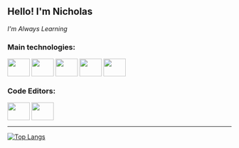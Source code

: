 ## Hello! I'm Nicholas

*I'm Always Learning*

<div style='display: inline_block'>
<h3>Main technologies:</h3>
<img align='center' height='40' width='50' src="https://cdn.jsdelivr.net/gh/devicons/devicon/icons/typescript/typescript-plain.svg" />
<img align='center' height='40' width='50' src="https://cdn.jsdelivr.net/gh/devicons/devicon/icons/javascript/javascript-plain.svg" />
<img align='center' height='40' width='50' src="https://cdn.jsdelivr.net/gh/devicons/devicon/icons/nodejs/nodejs-original.svg" />
<img align='center' height='40' width='50' src="https://cdn.jsdelivr.net/gh/devicons/devicon/icons/react/react-original.svg" />
<img align='center' height='40' width='50' src="https://cdn.jsdelivr.net/gh/devicons/devicon/icons/mongodb/mongodb-original.svg" />
</div>

<div>
  <h3>Code Editors:</h3>
  <img align='center' height='40' width='50' src="https://cdn.jsdelivr.net/gh/devicons/devicon/icons/vscode/vscode-original.svg" />
  <img align='center' height='40' width='50' src="https://cdn.jsdelivr.net/gh/devicons/devicon/icons/visualstudio/visualstudio-plain.svg" />
</div>

<hr>

[![Top Langs](https://github-readme-stats.vercel.app/api/top-langs/?username=nicholas-yo&layout=compact)](https://github.com/anuraghazra/github-readme-stats)

